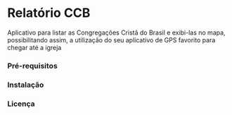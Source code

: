 # Relatório CCB

Aplicativo para listar as Congregações Cristã do Brasil e exibi-las no mapa, possibilitando assim, a utilização do seu aplicativo de GPS favorito para chegar até a igreja

### Pré-requisitos

### Instalação

### Licença




